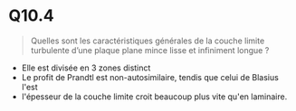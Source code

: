 # Q10.4

> Quelles sont les caractéristiques générales de la couche limite turbulente d’une plaque plane mince lisse et infiniment longue ?

- Elle est divisée en 3 zones distinct
- Le profit de Prandtl est non-autosimilaire, tendis que celui de Blasius l'est 
- l'épesseur de la couche limite croit beaucoup plus vite qu'en laminaire.